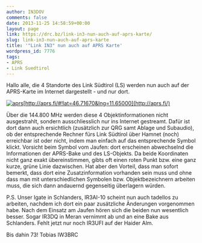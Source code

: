 ```yaml
---
author: IN3DOV
comments: false
date: 2013-11-25 14:58:59+00:00
layout: page
link: https://drc.bz/link-in3-nun-auch-auf-aprs-karte/
slug: link-in3-nun-auch-auf-aprs-karte
title: '"Link IN3" nun auch auf APRS Karte'
wordpress_id: 7776
tags:
- APRS
- Link Suedtirol
---
```


Hallo alle, die 4 Standorte des Link Südtirol (LS) werden nun auch auf der APRS-Karte im Internet dargestellt - und nur dort.

[![aprs](https://drc.bz/wp-content/uploads/2013/11/aprs.png)](https://drc.bz/wp-content/uploads/2013/11/aprs.png)[http://aprs.fi/#!lat=46.71670&lng=11.65000](http://aprs.fi/)

Über die 144.800 MHz werden diese 4 Objektinformationen nicht ausgestrahlt, sondern ausschliesslich nur ins Internet gestreamt. Dafür ist dort dann auch ersichtlich (zusätzlich zur QRG samt Ablage und Subaudio), ob der entsprechende Rechner fürs Link Südtirol über Hamnet (noch) erreichbar ist oder nicht, indem man einfach auf das entsprechende Symbol klickt. Vorsicht beim Symbol vom Jaufen: dort erscheinen abwechselnd die Informationen der APRS-Bake und des LS-Objekts. Da beide Koordinaten nicht ganz exakt übereinstimmen, gibts oft einen roten Punkt bzw. eine ganz kurze, grüne Linie dazwischen. Hat aber den Vorteil, dass man sofort bemerkt, dass dort eine Zusatzinformation vorhanden sein muss und ohne dass man mit unterschiedlichen Symbolen bzw. Objektbezeichnern arbeiten muss, die sich dann andauernd gegenseitig überlagern würden.

P.S. Unser Igate in Schlanders, IR3AI-10 scheint nun auch tadellos zu arbeiten, nachdem ich dort ein paar zusätzliche Änderungen vorgenommen habe. Nach dem Einsatz am Jaufen hören sich die beiden nun wesentlich besser. Sogar IR3DQ in Meran vernimmt ab und an eine Bake aus Schlanders. Fehlt jetzt nur noch IR3UFI auf der Haider Alm.

Bis dahin 73! Tobias IW3BRC
